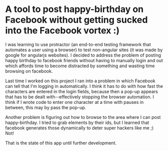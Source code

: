 # A tool to post happy-birthday on Facebook without getting sucked into the Facebook vortex :)

I was learning to use protractor (an end-to-end testing framework that automates a user using a browser) to test non-angular 
sites 
(it was made by google for angularjs websites).  I decided to address the problem of posting happy birthday to facebook
friends without having to manually login and out which affords time to become distracted by something and wasting time
browsing on facebook.

Last time I worked on this project I ran into a problem in which Facebook can tell that I'm logging in automatically.  I think
it has to do with how fast the characters are entered in the login fields, because then a pop-up appears
that has to be dealt with--effectively stopping the browser automation.  I think if I wrote code to enter one character at a
time with pauses in between, this may by pass the pop-up.

Another problem is figuring out how to browse to the area where I can post happy-birthday.  I tried to grab elements by
their ids, but I learned that facebook generates those dynamically to deter super hackers like me ;)  Not!

That is the state of this app until further development.

